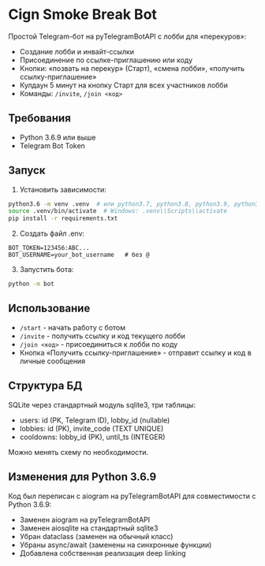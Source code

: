 # Cign Smoke Break Bot

Простой Telegram-бот на pyTelegramBotAPI с лобби для «перекуров»:

- Создание лобби и инвайт-ссылки
- Присоединение по ссылке-приглашению или коду
- Кнопки: «позвать на перекур» (Старт), «смена лобби», «получить ссылку-приглашение»
- Кулдаун 5 минут на кнопку Старт для всех участников лобби
- Команды: `/invite`, `/join <код>`

## Требования

- Python 3.6.9 или выше
- Telegram Bot Token

## Запуск

1. Установить зависимости:

```bash
python3.6 -m venv .venv  # или python3.7, python3.8, python3.9, python3.10, python3.11
source .venv/bin/activate  # Windows: .venv\\Scripts\\activate
pip install -r requirements.txt
```

2. Создать файл .env:

```env
BOT_TOKEN=123456:ABC...
BOT_USERNAME=your_bot_username   # без @
```

3. Запустить бота:

```bash
python -m bot
```

## Использование

- `/start` - начать работу с ботом
- `/invite` - получить ссылку и код текущего лобби
- `/join <код>` - присоединиться к лобби по коду
- Кнопка «Получить ссылку-приглашение» - отправит ссылку и код в личные сообщения

## Структура БД

SQLite через стандартный модуль sqlite3, три таблицы:

- users: id (PK, Telegram ID), lobby_id (nullable)
- lobbies: id (PK), invite_code (TEXT UNIQUE)
- cooldowns: lobby_id (PK), until_ts (INTEGER)

Можно менять схему по необходимости.

## Изменения для Python 3.6.9

Код был переписан с aiogram на pyTelegramBotAPI для совместимости с Python 3.6.9:

- Заменен aiogram на pyTelegramBotAPI
- Заменен aiosqlite на стандартный sqlite3
- Убран dataclass (заменен на обычный класс)
- Убраны async/await (заменены на синхронные функции)
- Добавлена собственная реализация deep linking


